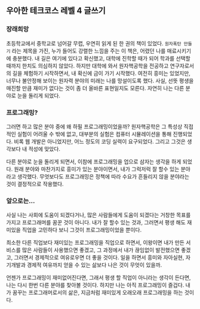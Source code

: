 ## 우아한 테크코스 레벨 4 글쓰기

### 장래희망

 초등학교에서 중학교로 넘어갈 무렵, 우연히 읽게 된 한 권의 책이 있었다.
 `원자폭탄 만들기` 라는 제목을 가진, 누가 들어도 강렬한 느낌을 주는 이 책은, 어렸던 나를 매료시키기에 충분했다.
내 길은 여기에 있다고 확신했고, 대학에 진학할 때가 되어 학과를 선택할 때까지 한치도 의심하지 않았다.
하지만 대학에 와서 원자핵공학을 전공하고 연구자로서의 길을 체험하기 시작하면서, 내 확신에 금이 가기 시작했다. 
여전히 흥미는 있었지만, 너무나 불안정해 보이는 원자력 분야의 미래는 나를 망설이도록 했다. 사실, 선뜻 평생을 매진할 만큼 재미가 없다는 것이 좀 더 올바른 표현일지도 모른다. 
자연히 나는 다른 분야로 눈을 돌리게 되었다. 


### 프로그래밍?

 그러면 하고 많은 분야 중에 왜 하필 프로그래밍이었을까? 
원자핵공학은 그 특성상 직접적인 실험이 어려울 수 밖에 없고, 대부분의 실험은 컴퓨터 시뮬레이션을 통해 진행되었다. 
비록 웹 개발은 아니었지만, 어느 정도의 코딩 실력이 요구되었다. 그리고 그것은 생각보다 내 적성에 맞았다. 

 다른 분야로 눈을 돌리게 되면서, 이참에 프로그래밍을 업으로 삼자는 생각을 하게 되었다. 
원래 분야와 마찬가지로 흥미가 있는 분야이면서, 내가 그럭저럭 잘 할수 있는 분야라고 생각했다. 
무엇보다도 프로그래밍은 정책에 따라 수요가 흔들리지 않을 분야라는 것이 결정적으로 작용했다. 


### 앞으로는... 
 
  사실 나는 사회에 도움이 되겠다거나, 많은 사람들에게 도움이 되겠다는 거창한 목표를 가지고 프로그래머를 꿈꾼 것이 아니다. 
내가 잘 할수 있는 것과, 그러면서 평생 해도 재미있을 직업을 고민하다 보니 그것이 프로그래밍이었을 뿐이다. 

최소한 다른 직업보다 재미있는 프로그래밍을 직업으로 하면서, 이왕이면 내가 만든 서비스를 많은 사람들이 사용했으면 좋겠고, 
그 과정에서 내가 끊임없이 발전했으면 좋겠고, 그러면서 경제적으로 여유로우면 더 좋을 것이다. 
일을 하면서 흥미와 자아실현, 자기개발과 경제적 여유까지 얻을 수 있는 삶보다 나은 것이 무엇이 있을까. 

언젠가 프로그래밍이 재미없어진다면, 그래서 평생 할 직업이 아니라는 생각이 든다면, 나는 다시 한번 다른 분야를 찾아볼 것이다. 
하지만 나는 아직 프로그래밍이 즐겁다. 내가 꿈꾸는 프로그래머로서의 삶은, 지금처럼 재미있게 오래오래 프로그래밍을 하는 것이다. 
 
